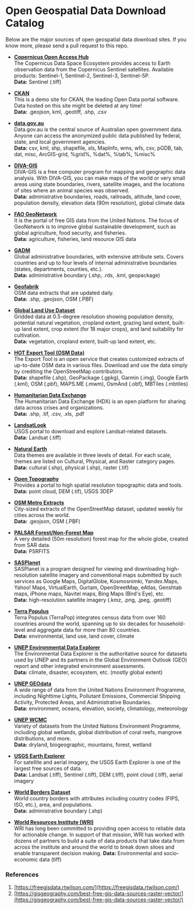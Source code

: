 # Open Geospatial Data Download Catalog

Below are the major sources of open geospatial data download sites. If you know more, please send a pull request to this repo.

- **[Copernicus Open Access Hub](https://dataspace.copernicus.eu/)**  
  The Copernicus Data Space Ecosystem provides access to Earth observation data from the Copernicus Sentinel satellites. Available products: Sentinel-1, Sentinel-2, Sentinel-3, Sentinel-5P.  
  **Data:** Sentinel (.tiff)

- **[CKAN](https://demo.ckan.org/dataset)**  
  This is a demo site for CKAN, the leading Open Data portal software. Data hosted on this site might be deleted at any time!  
  **Data:** .geojson, kml, .geotiff, .shp, .csv

- **[data.gov.au](https://data.gov.au/)**  
  Data.gov.au is the central source of Australian open government data. Anyone can access the anonymized public data published by federal, state, and local government agencies.  
  **Data:** csv, kml, shp, shapefile, xls, MapInfo, wms, wfs, csv, pGDB, tab, dat, misc, ArcGIS-grid, %grid%, %dat%, %tab%, %misc%

- **[DIVA-GIS](https://www.diva-gis.org/Data)**  
  DIVA-GIS is a free computer program for mapping and geographic data analysis. With DIVA-GIS, you can make maps of the world or very small areas using state boundaries, rivers, satellite images, and the locations of sites where an animal species was observed.  
  **Data:** administrative boundaries, roads, railroads, altitude, land cover, population density, elevation data (90m resolution), global climate data

- **[FAO GeoNetwork](http://www.fao.org/geonetwork/srv/en/main.home)**  
  It is the portal of free GIS data from the United Nations. The focus of GeoNetwork is to improve global sustainable development, such as global agriculture, food security, and fisheries.  
  **Data:** agriculture, fisheries, land resource GIS data

- **[GADM](https://gadm.org/data.html)**  
  Global administrative boundaries, with extensive attribute sets. Covers countries and up to four levels of internal administrative boundaries (states, departments, counties, etc.).  
  **Data:** administrative boundary (.shp, .rds, .kml, geopackage)

- **[Geofabrik](http://download.geofabrik.de/)**  
  OSM data extracts that are updated daily.  
  **Data:** .shp, .geojson, OSM (.PBF)

- **[Global Land Use Dataset](http://nelson.wisc.edu/sage/data-and-models/global-land-use/grid.php)**  
  Gridded data at 0.5-degree resolution showing population density, potential natural vegetation, cropland extent, grazing land extent, built-up land extent, crop extent (for 18 major crops), and land suitability for cultivation.  
  **Data:** vegetation, cropland extent, built-up land extent, etc.

- **[HOT Export Tool (OSM Data)](https://export.hotosm.org/en/v3/)**  
  The Export Tool is an open service that creates customized extracts of up-to-date OSM data in various files. Download and use the data simply by crediting the OpenStreetMap contributors.  
  **Data:** shapefile (.shp), GeoPackage (.gpkg), Garmin (.img), Google Earth (.kml), OSM (.pbf), MAPS.ME (.mwm), OsmAnd (.obf), MBTiles (.mbtiles)

- **[Humanitarian Data Exchange](https://data.humdata.org/)**  
  The Humanitarian Data Exchange (HDX) is an open platform for sharing data across crises and organizations.  
  **Data:** .shp, .tif, .csv, .xls, .pdf

- **[LandsatLook](https://landsatlook.usgs.gov/explore)**  
  USGS portal to download and explore Landsat-related datasets.  
  **Data:** Landsat (.tiff)

- **[Natural Earth](https://www.naturalearthdata.com/downloads/)**  
  Data themes are available in three levels of detail. For each scale, themes are listed on Cultural, Physical, and Raster category pages.  
  **Data:** cultural (.shp), physical (.shp), raster (.tif)

- **[Open Topography](https://opentopography.org/)**  
  Provides a portal to high spatial resolution topographic data and tools.  
  **Data:** point cloud, DEM (.tif), USGS 3DEP

- **[OSM Metro Extracts](https://www.interline.io/osm/extracts/)**  
  City-sized extracts of the OpenStreetMap dataset, updated weekly for cities across the world.  
  **Data:** .geojson, OSM (.PBF)

- **[PALSAR Forest/Non-Forest Map](https://www.eorc.jaxa.jp/ALOS/en/palsar_fnf/fnf_index.htm)**  
  A very detailed (50m resolution) forest map for the whole globe, created from SAR data.  
  **Data:** PSRFITS

- **[SASPlanet](https://gisenglish.geojamal.com/2018/06/download-sas-planet-nightly-all.html)**  
  SASPlanet is a program designed for viewing and downloading high-resolution satellite imagery and conventional maps submitted by such services as Google Maps, DigitalGlobe, Kosmosnimki, Yandex.Maps, Yahoo! Maps, VirtualEarth, Gurtam, OpenStreetMap, eAtlas, Genshtab maps, iPhone maps, Navitel maps, Bing Maps (Bird's Eye), etc.  
  **Data:** high-resolution satellite imagery (.kmz, .png, .jpeg, .geotiff)

- **[Terra Populus](https://terra.ipums.org/)**  
  Terra Populus (TerraPop) integrates census data from over 160 countries around the world, spanning up to six decades for household-level and aggregate data for more than 80 countries.  
  **Data:** environmental, land use, land cover, climate

- **[UNEP Environmental Data Explorer](http://geodata.grid.unep.ch/)**  
  The Environmental Data Explorer is the authoritative source for datasets used by UNEP and its partners in the Global Environment Outlook (GEO) report and other integrated environment assessments.  
  **Data:** climate, disaster, ecosystem, etc. (mostly global extent)

- **[UNEP GEOdata](https://datacore-gn.unepgrid.ch/geonetwork//srv/eng/catalog.search;jsessionid=3FD1A35F6A0389D6E61AD45A13DC4483#/home)**  
  A wide range of data from the United Nations Environment Programme, including Nighttime Lights, Pollutant Emissions, Commercial Shipping Activity, Protected Areas, and Administrative Boundaries.  
  **Data:** environment, oceans, elevation, society, climatology, meteorology

- **[UNEP WCMC](http://datadownload.unep-wcmc.org/datasets)**  
  Variety of datasets from the United Nations Environment Programme, including global wetlands, global distribution of coral reefs, mangrove distributions, and more.  
  **Data:** dryland, biogeographic, mountains, forest, wetland

- **[USGS Earth Explorer](https://earthexplorer.usgs.gov/)**  
  For satellite and aerial imagery, the USGS Earth Explorer is one of the largest free sources of data.  
  **Data:** Landsat (.tiff), Sentinel (.tiff), DEM (.tiff), point cloud (.tiff), aerial imagery

- **[World Borders Dataset](http://thematicmapping.org/downloads/world_borders.php)**  
  World country borders with attributes including country codes (FIPS, ISO, etc.), area, and populations.  
  **Data:** administrative boundary (.shp)

- **[World Resources Institute (WRI)](https://www.wri.org/data/data-products)**  
  WRI has long been committed to providing open access to reliable data for actionable change. In support of that mission, WRI has worked with dozens of partners to build a suite of data products that take data from across the institute and around the world to break down siloes and enable transparent decision making.
  **Data:** Environmental and socio-economic data (tiff)

### References

1. [https://freegisdata.rtwilson.com/](https://freegisdata.rtwilson.com/)
2. [https://gisgeography.com/best-free-gis-data-sources-raster-vector/](https://gisgeography.com/best-free-gis-data-sources-raster-vector/)
